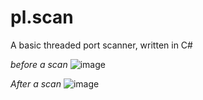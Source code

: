 # pl.scan

A basic threaded port scanner, written in C#

*before a scan*
![image](https://github.com/herawenn/pl.scan/assets/86304882/50c21499-79b9-4d8d-9ad0-828e7db9efb9)

*After a scan*
![image](https://github.com/herawenn/pl.scan/assets/86304882/28a30f65-4062-4dd2-b911-461a4db1d162)
